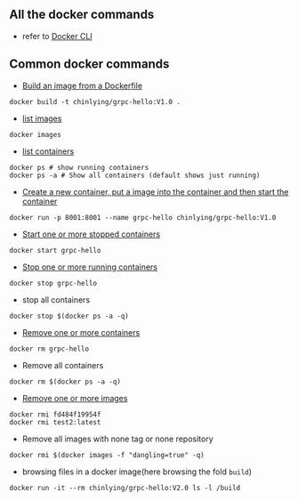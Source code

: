 ## All the docker commands

+ refer to [Docker CLI](https://docs.docker.com/engine/reference/run/)

## Common docker commands

+ [Build an image from a Dockerfile](https://docs.docker.com/engine/reference/commandline/build/)
```shell
docker build -t chinlying/grpc-hello:V1.0 .
```

+ [list images](https://docs.docker.com/engine/reference/commandline/images/)
```shell
docker images
```

+ [list containers](https://docs.docker.com/engine/reference/commandline/ps/)
```shell
docker ps # show running containers
docker ps -a # Show all containers (default shows just running)
```

+ [Create a new container, put a image into the container and then start the container](https://docs.docker.com/engine/reference/run/)
```shell
docker run -p 8001:8001 --name grpc-hello chinlying/grpc-hello:V1.0
```

+ [Start one or more stopped containers](https://docs.docker.com/engine/reference/commandline/start/)
```shell
docker start grpc-hello
```

+ [Stop one or more running containers](https://docs.docker.com/engine/reference/commandline/stop/)
```shell
docker stop grpc-hello
```

+ stop all containers
```shell
docker stop $(docker ps -a -q)
```

+ [Remove one or more containers](https://docs.docker.com/engine/reference/commandline/rm/)
```shell
docker rm grpc-hello
```

+ Remove all containers
```shell
docker rm $(docker ps -a -q)
```

+ [Remove one or more images](https://docs.docker.com/engine/reference/commandline/rmi/)
```shell
docker rmi fd484f19954f
docker rmi test2:latest
```

+ Remove all images with none tag or none repository
```shell
docker rmi $(docker images -f "dangling=true" -q)
```

+ browsing files in a docker image(here browsing the fold `build`)
```shell
docker run -it --rm chinlying/grpc-hello:V2.0 ls -l /build
```